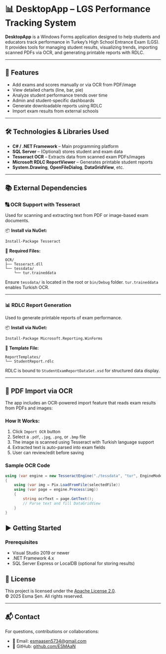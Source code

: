 # 📊 DesktopApp – LGS Performance Tracking System

**DesktopApp** is a Windows Forms application designed to help students and educators track performance in Turkey’s High School Entrance Exam (LGS).  
It provides tools for managing student results, visualizing trends, importing scanned PDFs via OCR, and generating printable reports with RDLC.

---

## 🚀 Features

- Add exams and scores manually or via OCR from PDF/image
- View detailed charts (line, bar, pie)
- Analyze student performance trends over time
- Admin and student-specific dashboards
- Generate downloadable reports using RDLC
- Import exam results from external schools

---

## 🛠️ Technologies & Libraries Used

- **C# / .NET Framework** – Main programming platform
- **SQL Server** – (Optional) stores student and exam data
- **Tesseract OCR** – Extracts data from scanned exam PDFs/images
- **Microsoft RDLC ReportViewer** – Generates printable student reports
- **System.Drawing**, **OpenFileDialog**, **DataGridView**, etc.

---

## 📚 External Dependencies

### 🔠 OCR Support with Tesseract

Used for scanning and extracting text from PDF or image-based exam documents.

📦 **Install via NuGet:**
```bash
Install-Package Tesseract
```

📂 **Required Files:**
```text
OCR/
├── Tesseract.dll
└── tessdata/
    └── tur.traineddata
```

Ensure `tessdata/` is located in the root or `bin/Debug` folder. `tur.traineddata` enables Turkish OCR.

---

### 📊 RDLC Report Generation

Used to generate printable reports of exam performance.

📦 **Install via NuGet:**
```bash
Install-Package Microsoft.Reporting.WinForms
```

📁 **Template File:**
```
ReportTemplates/
└── StudentReport.rdlc
```

RDLC is bound to `StudentExamReportDataSet.xsd` for structured data display.

---

## 📄 PDF Import via OCR

The app includes an OCR-powered import feature that reads exam results from PDFs and images:

### How It Works:

1. Click `Import OCR` button
2. Select a `.pdf`, `.jpg`, `.png`, or `.bmp` file
3. The image is scanned using Tesseract with Turkish language support
4. Extracted text is auto-parsed into exam fields
5. User can review/edit before saving

### Sample OCR Code

```csharp
using (var engine = new TesseractEngine("./tessdata", "tur", EngineMode.Default))
{
    using (var img = Pix.LoadFromFile(selectedFile))
    using (var page = engine.Process(img))
    {
        string ocrText = page.GetText();
        // Parse text and fill DataGridView
    }
}
```

## ▶️ Getting Started

### Prerequisites
- Visual Studio 2019 or newer
- .NET Framework 4.x
- SQL Server Express or LocalDB (optional for storing results)


## 📄 License

This project is licensed under the [Apache License 2.0](https://www.apache.org/licenses/LICENSE-2.0).  
© 2025 Esma Şen. All rights reserved.

---

## 📬 Contact

For questions, contributions or collaborations:

- 📧 Email: esmaasen5734@gmail.com  
- 🐙 GitHub: [github.com/ESMAaN](https://github.com/ESMAaN)

